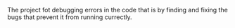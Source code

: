 The project fot debugging errors in the code that is by finding and fixing the bugs that prevent it from running currectly.
